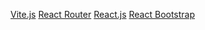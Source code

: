 <a href="https://vitejs.dev/guide/">Vite.js</a>
<a href="https://reactrouter.com/docs/en/v6/getting-started/installation">React Router</a>
<a href="https://tr.reactjs.org/docs/react-component.html#defaultprops">React.js</a>
<a href="https://react-bootstrap.github.io/components/alerts/">React Bootstrap</a>
